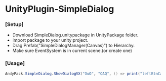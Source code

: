 # UnityPlugin-SimpleDialog
### [Setup]
- Download SimpleDialog.unitypackage in UnityPackage folder.
- Import package to your unity project.
- Drag Prefab("SimpleDialogManager(Canvas)") to Hierarchy.
- Make sure EventSystem is in current scene.(or create one)

### [Usage]
```csharp
AndyPack.SimpleDialog.ShowDialogVX("OuO", "QAQ", () => print("leftBtnCallBackMsg"), () => print("rightBtnCallBackMsg"));
```
